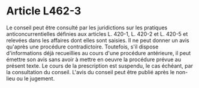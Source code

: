 # Article L462-3

Le conseil peut être consulté par les juridictions sur les pratiques anticoncurrentielles définies aux articles L. 420-1, L. 420-2 et L. 420-5 et relevées dans les affaires dont elles sont saisies. Il ne peut donner un avis qu'après une procédure contradictoire. Toutefois, s'il dispose d'informations déjà recueillies au cours d'une procédure antérieure, il peut émettre son avis sans avoir à mettre en oeuvre la procédure prévue au présent texte.   Le cours de la prescription est suspendu, le cas échéant, par la consultation du conseil.   L'avis du conseil peut être publié après le non-lieu ou le jugement.